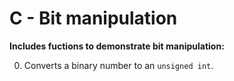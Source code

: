 # C - Bit manipulation
**Includes fuctions to demonstrate bit manipulation:**

0. Converts a binary number to an `unsigned int`.
